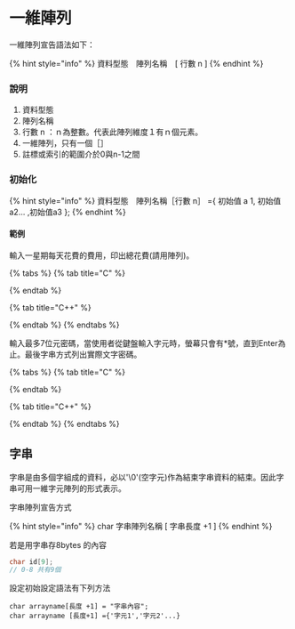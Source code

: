 # 一維陣列

一維陣列宣告語法如下：

{% hint style="info" %}
資料型態　陣列名稱　\[ 行數 n \]
{% endhint %}

### 說明

1. 資料型態
2. 陣列名稱
3. 行數 n ：ｎ為整數。代表此陣列維度１有ｎ個元素。
4. 一維陣列，只有一個［］
5. 註標或索引的範圍介於0與n-1之間

### 初始化

{% hint style="info" %}
資料型態　陣列名稱［行數 n］ ={ 初始值 a 1, 初始值 a2... ,初始值a3 };
{% endhint %}



#### 範例

輸入一星期每天花費的費用，印出總花費\(請用陣列\)。

{% tabs %}
{% tab title="C" %}

{% endtab %}

{% tab title="C++" %}

{% endtab %}
{% endtabs %}

輸入最多7位元密碼，當使用者從鍵盤輸入字元時，螢幕只會有\*號，直到Enter為止。最後字串方式列出實際文字密碼。

{% tabs %}
{% tab title="C" %}

{% endtab %}

{% tab title="C++" %}

{% endtab %}
{% endtabs %}

## 字串

字串是由多個字組成的資料，必以'\0'\(空字元\)作為結束字串資料的結束。因此字串可用一維字元陣列的形式表示。

字串陣列宣告方式

{% hint style="info" %}
char 字串陣列名稱 \[ 字串長度 +1 \]
{% endhint %}

若是用字串存8bytes 的內容

```c
char id[9]; 
// 0-8 共有9個 
```

設定初始設定語法有下列方法

```text
char arrayname[長度 +1] = "字串內容";
char arrayname [長度+1] ={'字元1','字元2'...}
```



